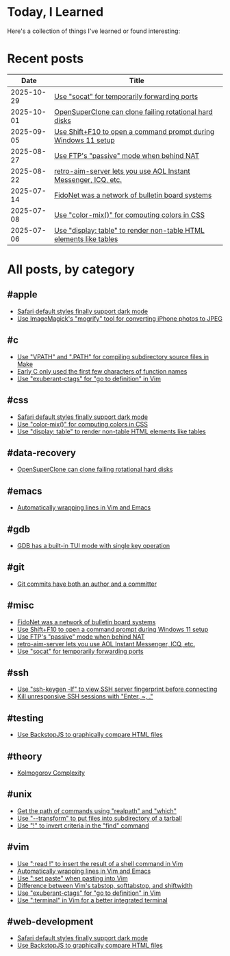 # Today, I Learned
Here's a collection of things I've learned or found interesting:

# Recent posts
| Date | Title |
|---|---|
| 2025-10-29 | [Use "socat" for temporarily forwarding ports](https://jaredkrinke.github.io/til/forward-ports-with-socat.html) |
| 2025-10-01 | [OpenSuperClone can clone failing rotational hard disks](https://jaredkrinke.github.io/til/clone-failing-hdd.html) |
| 2025-09-05 | [Use Shift+F10 to open a command prompt during Windows 11 setup](https://jaredkrinke.github.io/til/command-prompt-in-win11-setup.html) |
| 2025-08-27 | [Use FTP's "passive" mode when behind NAT](https://jaredkrinke.github.io/til/use-passive-ftp.html) |
| 2025-08-22 | [retro-aim-server lets you use AOL Instant Messenger, ICQ, etc.](https://jaredkrinke.github.io/til/aol-instant-messenger.html) |
| 2025-07-14 | [FidoNet was a network of bulletin board systems](https://jaredkrinke.github.io/til/fidonet.html) |
| 2025-07-08 | [Use "color-mix()" for computing colors in CSS](https://jaredkrinke.github.io/til/css-color-mixing.html) |
| 2025-07-06 | [Use "display: table" to render non-table HTML elements like tables](https://jaredkrinke.github.io/til/css-display-table.html) |

# All posts, by category

## #apple
* [Safari default styles finally support dark mode](https://jaredkrinke.github.io/til/ios-dark-mode-links-fixed.html)
* [Use ImageMagick's "mogrify" tool for converting iPhone photos to JPEG](https://jaredkrinke.github.io/til/convert-iphone-photos-to-jpg.html)

## #c
* [Use "VPATH" and ".PATH" for compiling subdirectory source files in Make](https://jaredkrinke.github.io/til/subdir-source-and-make.html)
* [Early C only used the first few characters of function names](https://jaredkrinke.github.io/til/early-c-id-limites.html)
* [Use "exuberant-ctags" for "go to definition" in Vim](https://jaredkrinke.github.io/til/vim-code-indexing.html)

## #css
* [Safari default styles finally support dark mode](https://jaredkrinke.github.io/til/ios-dark-mode-links-fixed.html)
* [Use "color-mix()" for computing colors in CSS](https://jaredkrinke.github.io/til/css-color-mixing.html)
* [Use "display: table" to render non-table HTML elements like tables](https://jaredkrinke.github.io/til/css-display-table.html)

## #data-recovery
* [OpenSuperClone can clone failing rotational hard disks](https://jaredkrinke.github.io/til/clone-failing-hdd.html)

## #emacs
* [Automatically wrapping lines in Vim and Emacs](https://jaredkrinke.github.io/til/wrap-lines-vim-emacs.html)

## #gdb
* [GDB has a built-in TUI mode with single key operation](https://jaredkrinke.github.io/til/gdb-tui-single-key.html)

## #git
* [Git commits have both an author and a committer](https://jaredkrinke.github.io/til/git-commit-vs-author.html)

## #misc
* [FidoNet was a network of bulletin board systems](https://jaredkrinke.github.io/til/fidonet.html)
* [Use Shift+F10 to open a command prompt during Windows 11 setup](https://jaredkrinke.github.io/til/command-prompt-in-win11-setup.html)
* [Use FTP's "passive" mode when behind NAT](https://jaredkrinke.github.io/til/use-passive-ftp.html)
* [retro-aim-server lets you use AOL Instant Messenger, ICQ, etc.](https://jaredkrinke.github.io/til/aol-instant-messenger.html)
* [Use "socat" for temporarily forwarding ports](https://jaredkrinke.github.io/til/forward-ports-with-socat.html)

## #ssh
* [Use "ssh-keygen -lf" to view SSH server fingerprint before connecting](https://jaredkrinke.github.io/til/show-ssh-fingerprint.html)
* [Kill unresponsive SSH sessions with "Enter, ~, ."](https://jaredkrinke.github.io/til/kill-unresponsive-ssh.html)

## #testing
* [Use BackstopJS to graphically compare HTML files](https://jaredkrinke.github.io/til/graphically-compare-html-files.html)

## #theory
* [Kolmogorov Complexity](https://jaredkrinke.github.io/til/kolmogorov-complexity.html)

## #unix
* [Get the path of commands using "realpath" and "which"](https://jaredkrinke.github.io/til/absolute-path-of-command.html)
* [Use "--transform" to put files into subdirectory of a tarball](https://jaredkrinke.github.io/til/tar-into-subdir.html)
* [Use "!" to invert criteria in the "find" command](https://jaredkrinke.github.io/til/inverting-find-criteria.html)

## #vim
* [Use ":read !" to insert the result of a shell command in Vim](https://jaredkrinke.github.io/til/vim-read-shell-cmd.html)
* [Automatically wrapping lines in Vim and Emacs](https://jaredkrinke.github.io/til/wrap-lines-vim-emacs.html)
* [Use ":set paste" when pasting into Vim](https://jaredkrinke.github.io/til/vim-paste-mode.html)
* [Difference between Vim's tabstop, softtabstop, and shiftwidth](https://jaredkrinke.github.io/til/vim-indentation.html)
* [Use "exuberant-ctags" for "go to definition" in Vim](https://jaredkrinke.github.io/til/vim-code-indexing.html)
* [Use ":terminal" in Vim for a better integrated terminal](https://jaredkrinke.github.io/til/vim-terminal.html)

## #web-development
* [Safari default styles finally support dark mode](https://jaredkrinke.github.io/til/ios-dark-mode-links-fixed.html)
* [Use BackstopJS to graphically compare HTML files](https://jaredkrinke.github.io/til/graphically-compare-html-files.html)
